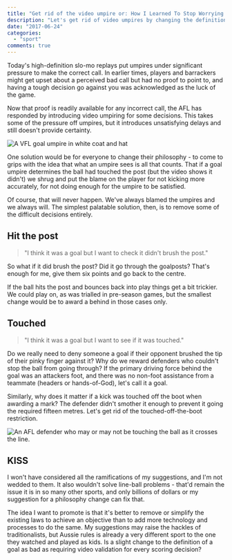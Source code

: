 ```yaml
---
title: "Get rid of the video umpire or: How I Learned To Stop Worrying And Love The Post"
description: "Let's get rid of video umpires by changing the definition of a goal."
date: "2017-06-24"
categories: 
  - "sport"
comments: true
---
```


Today's high-definition slo-mo replays put umpires under significant pressure to make the correct call. In earlier times, players and barrackers might get upset about a perceived bad call but had no proof to point to, and having a tough decision go against you was acknowledged as the luck of the game.

Now that proof is readily available for any incorrect call, the AFL has responded by introducing video umpiring for some decisions. This takes some of the pressure off umpires, but it introduces unsatisfying delays and still doesn't provide certainty.

![A VFL goal umpire in white coat and hat](/img/goalumpire.jpg "The goal umpire will see you now")

One solution would be for everyone to change their philosophy - to come to grips with the idea that what an umpire sees is all that counts. That if a goal umpire determines the ball had touched the post (but the video shows it didn't) we shrug and put the blame on the player for not kicking more accurately, for not doing enough for the umpire to be satisfied.

Of course, that will never happen. We've always blamed the umpires and we always will. The simplest palatable solution, then, is to remove some of the difficult decisions entirely.

## Hit the post

> "I think it was a goal but I want to check it didn't brush the post."

So what if it did brush the post? Did it go through the goalposts? That's enough for me, give them six points and go back to the centre.

If the ball hits the post and bounces back into play things get a bit trickier. We could play on, as was trialled in pre-season games, but the smallest change would be to award a behind in those cases only.

## Touched

> "I think it was a goal but I want to see if it was touched."

Do we really need to deny someone a goal if their opponent brushed the tip of their pinky finger against it? Why do we reward defenders who couldn't stop the ball from going through? If the primary driving force behind the goal was an attackers foot, and there was no non-foot assistance from a teammate (headers or hands-of-God), let's call it a goal.

Similarly, why does it matter if a kick was touched off the boot when awarding a mark? The defender didn't smother it enough to prevent it going the required fifteen metres. Let's get rid of the touched-off-the-boot restriction.

![An AFL defender who may or may not be touching the ball as it crosses the line.](/img/score-review.jpg "The excitement of a Friday night score review!")

## KISS

I won't have considered all the ramifications of my suggestions, and I'm not wedded to them. It also wouldn't solve line-ball problems - that'd remain the issue it is in so many other sports, and only billions of dollars or my suggestion for a philosophy change can fix that.

The idea I want to promote is that it's better to remove or simplify the existing laws to achieve an objective than to add more technology and processes to do the same. My suggestions may raise the hackles of traditionalists, but Aussie rules is already a very different sport to the one they watched and played as kids. Is a slight change to the definition of a goal as bad as requiring video validation for every scoring decision?